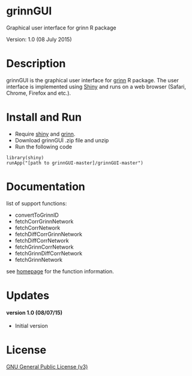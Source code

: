 # grinnGUI
Graphical user interface for grinn R package

Version: 1.0 (08 July 2015)

Description
=========
grinnGUI is the graphical user interface for [grinn](https://github.com/kwanjeeraw/grinn) R package.
The user interface is implemented using [Shiny](http://shiny.rstudio.com/) and runs on a web browser (Safari, Chrome, Firefox and etc.).

Install and Run
=========
* Require [shiny](http://shiny.rstudio.com/) and [grinn](https://github.com/kwanjeeraw/grinn). 
* Download grinnGUI .zip file and unzip 
* Run the following code

```
library(shiny)
runApp("[path to grinnGUI-master]/grinnGUI-master")
```

Documentation
=========
list of support functions:
* convertToGrinnID
* fetchCorrGrinnNetwork
* fetchCorrNetwork
* fetchDiffCorrGrinnNetwork
* fetchDiffCorrNetwork
* fetchGrinnCorrNetwork
* fetchGrinnDiffCorrNetwork
* fetchGrinnNetwork

see [homepage](http://kwanjeeraw.github.io/grinn/) for the function information.

Updates
=========
#### version 1.0 (08/07/15)
* Initial version

License
=========
[GNU General Public License (v3)](https://github.com/kwanjeeraw/grinnGUI/blob/master/LICENSE)

